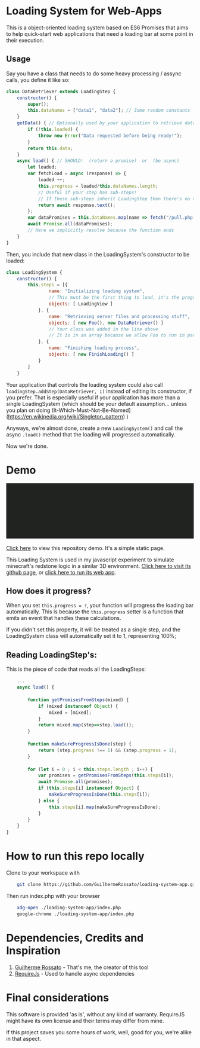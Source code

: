 # Loading System for Web-Apps

This is a object-oriented loading system based on ES6 Promises that aims to help quick-start web applications that need a loading bar at some point in their execution.

## Usage

Say you have a class that needs to do some heavy processing / assync calls, you define it like so:

````js
class DataRetriever extends LoadingStep {
	constructor() {
		super();
		this.dataNames = ["data1", "data2"]; // Some random constants
	}
	getData() { // Optionally used by your application to retrieve data after it was loaded
		if (!this.loaded) {
			throw new Error("Data requested before being ready!");
		}
		return this.data;
	}
	async load() { // SHOULD:  (return a promise)  or  (be async)
		let loaded;
		var fetchLoad = async (response) => {
			loaded ++;
			this.progress = loaded/this.dataNames.length;
			// Useful if your step has sub-steps!
			// If these sub-steps inherit LoadingStep then there's no need to do that!
			return await response.text();
		};
		var dataPromises = this.dataNames.map(name => fetch("/pull.php?u="+name).then(fetchLoad));
		await Promise.all(dataPromises);
		// Here we implicitly resolve because the function ends
	}
}
````

Then, you include that new class in the LoadingSystem's constructor to be loaded:

````js
class LoadingSystem {
	constructor() {
		this.steps = [{
				name: "Initializing loading system",
				// This must be the first thing to load, it's the progress bar controller!
				objects: [ LoadingView ]
			}, {
				name: "Retrieving server files and processing stuff",
				objects: [ new Foo(), new DataRetriever() ]
				// Your class was added in the line above
				// It is in an array because we allow Foo to run in parallel with it
			}, {
				name: "Finishing loading process",
				objects: [ new FinishLoading() ]
			}
		]
	}
````

Your application that controls the loading system could also call `loadingStep.addStep(DataRetriever, 1)` instead of editing its constructor, if you prefer. That is especially useful if your application has more than a single LoadingSystem (which should be your default assumption... unless you plan on doing (It-Which-Must-Not-Be-Named](https://en.wikipedia.org/wiki/Singleton_pattern) )

Anyways, we're almost done, create a new `LoadingSystem()` and call the async `.load()` method that the loading will progressed automatically.

Now we're done.

# Demo

![Preview](https://github.com/GuilhermeRossato/loading-system-app/blob/master/images/release.gif?raw=true)

[Click here](https://rawgit.com/GuilhermeRossato/loading-system-app/master/index.html) to view this repository demo. It's a simple static page.

This Loading System is used in my javascript experiment to simulate minecraft's redstone logic in a similar 3D environment. [Click here to visit its github page](https://github.com/GuilhermeRossato/3D-Redstone-Simulator/), or [click here to run its web app](https://rawgit.com/GuilhermeRossato/3D-Redstone-Simulator/master/index.html).

## How does it progress?

When you set `this.progress = ?`, your function will progress the loading bar automatically. This is because the `this.progress` setter is a function that emits an event that handles these calculations.

If you didn't set this property, it will be treated as a single step, and the LoadingSystem class will automatically set it to 1, representing 100%;

## Reading LoadingStep's:

This is the piece of code that reads all the LoadingSteps:

````js
	... 
	async load() {

		function getPromisesFromSteps(mixed) {
			if (mixed instanceof Object) {
				mixed = [mixed];
			}
			return mixed.map(step=>step.load());
		}

		function makeSureProgressIsDone(step) {
			return (step.progress !== 1) && (step.progress = 1);
		}

		for (let i = 0 ; i < this.steps.length ; i++) {
			var promises = getPromisesFromSteps(this.steps[i]);
			await Promise.all(promises);
			if (this.steps[i] instanceof Object) {
				makeSureProgressIsDone(this.steps[i]);
			} else {
				this.steps[i].map(makeSureProgressIsDone);
			}
		}
	}
}
````


# How to run this repo locally

Clone to your workspace with
````sh
	git clone https://github.com/GuilhermeRossato/loading-system-app.git
````

Then run index.php with your browser
````sh
	xdg-open ./loading-system-app/index.php
	google-chrome ./loading-system-app/index.php
````

# Dependencies, Credits and Inspiration

1. [Guilherme Rossato](https://github.com/GuilhermeRossato/) - That's me, the creator of this tool
2. [RequireJs](https://github.com/requirejs/requirejs) - Used to handle async dependencies

# Final considerations

This software is provided 'as is', without any kind of warranty. RequireJS might have its own license and their terms may differ from mine.

If this project saves you some hours of work, well, good for you, we're alike in that aspect.